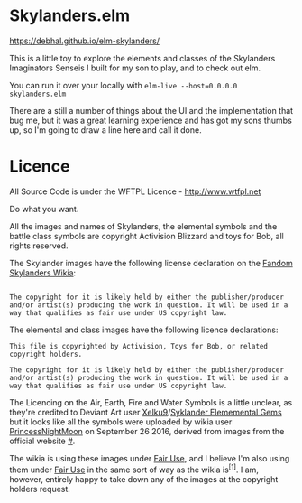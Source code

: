 Skylanders.elm
==============

https://debhal.github.io/elm-skylanders/

This is a little toy to explore the elements and classes of the Skylanders Imaginators Senseis I built for my son to play, and to check out elm.

You can run it over your locally with
	`elm-live --host=0.0.0.0 skylanders.elm`

There are a still a number of things about the UI and the implementation that bug me, but it was a great learning experience and has got my sons thumbs up, so I'm going to draw a line here and call it done.

Licence
=======

All Source Code is under the WFTPL Licence - http://www.wtfpl.net

Do what you want.

All the images and names of Skylanders, the elemental symbols and the battle class symbols are copyright Activision Blizzard and toys for Bob, all rights reserved.

The Skylander images have the following license declaration on the [Fandom Skylanders Wikia](http://skylanders.wikia.com/wiki/Senseis):

```This file is copyrighted by [Activision](http://en.wikipedia.org/wiki/Activision), [Toys for Bob](http://en.wikipedia.org/wiki/Toys_for_Bob), or related copyright holders.

The copyright for it is likely held by either the publisher/producer and/or artist(s) producing the work in question. It will be used in a way that qualifies as fair use under US copyright law.
```

The elemental and class images have the following licence declarations:

```
This file is copyrighted by Activision, Toys for Bob, or related copyright holders.

The copyright for it is likely held by either the publisher/producer and/or artist(s) producing the work in question. It will be used in a way that qualifies as fair use under US copyright law.
```

The Licencing on the Air, Earth, Fire and Water Symbols is a little unclear, as they're credited to Deviant Art user [Xelku9](http://xelku9.deviantart.com/)/[Syklander Elememental Gems](http://xelku9.deviantart.com/art/Skylanders-Elemental-gems-490034308) but it looks like all the symbols were uploaded by wikia user [PrincessNightMoon](http://skylanders.wikia.com/wiki/User:Princess_Nightmoon) on September 26 2016, derived from images from the official website [#](http://skylanders.wikia.com/wiki/Special:Contributions/Princess_Nightmoon?offset=20161102141128&limit=500&target=Princess+Nightmoon).

The wikia is using these images under [Fair Use](https://en.wikipedia.org/wiki/Copyright_law_of_the_United_States), and I believe I'm also using them under [Fair Use](https://en.wikipedia.org/wiki/Copyright_law_of_the_United_States) in the same sort of way as the wikia is<sup title="Specifically, I think this work is transformative and will not reduce the potential market for any of the works">[1]</sup>. I am, however, entirely happy to take down any of the images at the copyright holders request.
